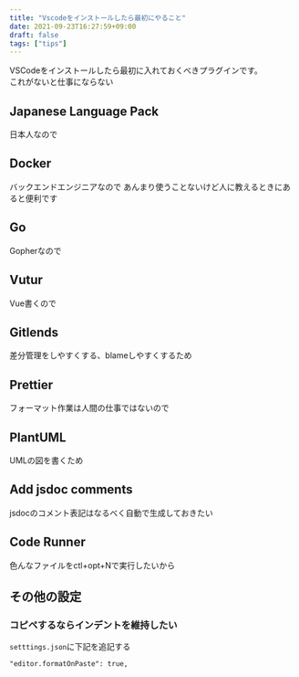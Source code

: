 ```yaml
---
title: "Vscodeをインストールしたら最初にやること"
date: 2021-09-23T16:27:59+09:00
draft: false
tags: ["tips"]
---
```


VSCodeをインストールしたら最初に入れておくべきプラグインです。  
これがないと仕事にならない
<!--more-->

## Japanese Language Pack
日本人なので

## Docker
バックエンドエンジニアなので
あんまり使うことないけど人に教えるときにあると便利です

## Go
Gopherなので

## Vutur
Vue書くので

## Gitlends
差分管理をしやすくする、blameしやすくするため

## Prettier
フォーマット作業は人間の仕事ではないので

## PlantUML
UMLの図を書くため

## Add jsdoc comments
jsdocのコメント表記はなるべく自動で生成しておきたい

## Code Runner
色んなファイルをctl+opt+Nで実行したいから

## その他の設定
### コピペするならインデントを維持したい
`setttings.json`に下記を追記する
```
"editor.formatOnPaste": true,
```
